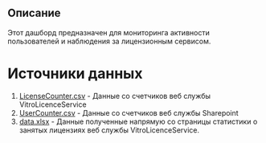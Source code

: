 ## Описание

Этот дашборд предназначен для мониторинга активности пользователей и наблюдения за лицензионным сервисом.

# Источники данных
1. [LicenseCounter.csv](https://github.com/Idja88/vitrocad/tree/15bd11eb612713c2f6edfc988f7ccf964df54afe/LicenseMonitor) - Данные со счетчиков веб службы VitroLicenceService
2. [UserCounter.csv](https://github.com/Idja88/vitrocad/tree/15bd11eb612713c2f6edfc988f7ccf964df54afe/LicenseMonitor) - Данные со счетчиков веб службы Sharepoint
3. [data.xlsx](https://github.com/Idja88/vitro-license-monitor) - Данные полученные напрямую со страницы статистики о занятых лицензиях веб службы VitroLicenceService.